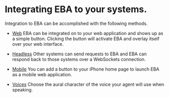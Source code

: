 # Integrating EBA to your systems.

Integration to EBA can be accomplished with the following methods.

* [Web](Web.md) EBA can be integrated on to your web application and shows up as a simple button. Clicking the button will activate EBA and overlay itself over your web interface.

* [Headless](Headless.md) Other systems can send requests to EBA and EBA can respond back to those systems over a WebSockets connection.

* [Mobile](Mobile.md) You can add a button to your iPhone home page to launch EBA as a mobile web application.

* [Voices](Voices.md) Choose the aural character of the voice your agent will use when speaking.


